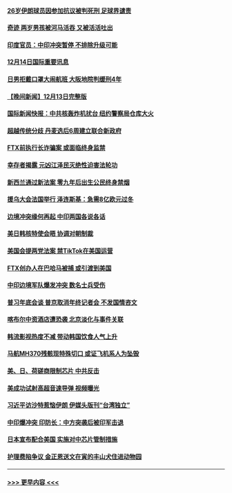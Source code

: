 #### [26岁伊朗球员因参加抗议被判死刑 足球界谴责](../pages/prog202/a103597849.md?t=12142250) 
#### [奇迹 两岁男孩被河马活吞 又被活活吐出](../pages/prog202/a103597843.md?t=12142250) 
#### [印度官员：中印冲突暂停 不排除升级可能](../pages/prog202/a103597835.md?t=12142250) 
#### [12月14日国际重要讯息](../pages/prog202/a103597856.md?t=12142250) 
#### [日男拒戴口罩大闹航班 大阪地院判缓刑4年](../pages/prog202/a103597755.md?t=12142250) 
#### [【晚间新闻】12月13日完整版](../pages/prog202/a103597629.md?t=12142250) 
#### [国际新闻快报：中共核轰炸机扰台 纽约警察局仓库大火](../pages/prog202/a103597669.md?t=12142250) 
#### [超越传统分歧 丹麦选后6周建立联合新政府](../pages/prog202/a103597723.md?t=12142250) 
#### [FTX前执行长诈骗案 或面临终身监禁](../pages/prog202/a103597696.md?t=12142250) 
#### [幸存者揭露 元凶江泽民灭绝性迫害法轮功](../pages/prog202/a103597676.md?t=12142250) 
#### [新西兰通过新法案 零九年后出生公民终身禁烟](../pages/prog202/a103597319.md?t=12142250) 
#### [援乌大会法国举行 泽连斯基：急需8亿欧元过冬](../pages/prog202/a103597485.md?t=12142250) 
#### [边境冲突缘何再起 中印两国各说各话](../pages/prog202/a103597496.md?t=12142250) 
#### [美日韩核特使会晤 协调对朝制裁](../pages/prog202/a103597489.md?t=12142250) 
#### [美国会提两党法案 禁TikTok在美国运营](../pages/prog202/a103597328.md?t=12142250) 
#### [FTX创办人在巴哈马被捕 或引渡到美国](../pages/prog202/a103597317.md?t=12142250) 
#### [中印边境军队爆发冲突 数名士兵受伤](../pages/prog202/a103597314.md?t=12142250) 
#### [普习年底会谈 普京取消年终记者会 不发国情咨文](../pages/prog202/a103597231.md?t=12142250) 
#### [喀布尔中资酒店遭恐袭 北京淡化与事件关联](../pages/prog202/a103597308.md?t=12142250) 
#### [韩流影视热度不减 带动韩国饮食人气上升](../pages/prog202/a103597326.md?t=12142250) 
#### [马航MH370残骸现特殊切口 或证飞机系人为坠毁](../pages/prog202/a103597229.md?t=12142250) 
#### [美、日、荷磋商限制芯片 中共反击](../pages/prog202/a103597181.md?t=12142250) 
#### [美成功试射高超音速导弹 视频曝光](../pages/prog202/a103597158.md?t=12142250) 
#### [习近平访沙特惹恼伊朗 伊媒头版刊“台湾独立”](../pages/prog202/a103597141.md?t=12142250) 
#### [中印爆冲突 印防长：中方突袭后被印军击退](../pages/prog202/a103597121.md?t=12142250) 
#### [日本宣布配合美国 实施对中芯片管制措施](../pages/prog202/a103597039.md?t=12142250) 
#### [护理费陷争议 金正恩送文在寅的丰山犬住进动物园](../pages/prog202/a103597013.md?t=12142250) 

----
#### [ >>> 更早内容 <<< ](../indexes/prog202-earlier.md)
